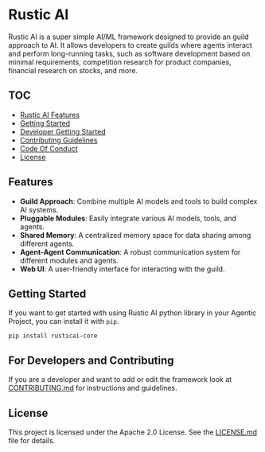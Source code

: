 # Rustic AI

Rustic AI is a super simple AI/ML framework designed to provide an guild approach to AI. It allows developers to create guilds where agents interact and perform long-running tasks, such as software development based on minimal requirements, competition research for product companies, financial research on stocks, and more.

## TOC
- [Rustic AI Features](#features)
- [Getting Started](#getting-started)
- [Developer Getting Started](DEV.md)
- [Contributing Guidelines](CONTRIBUTING.md#contributing)
- [Code Of Conduct](CODE_OF_CONDUCT.md)
- [License](LICENSE.md)


## Features

- **Guild Approach**: Combine multiple AI models and tools to build complex AI systems.
- **Pluggable Modules**: Easily integrate various AI models, tools, and agents.
- **Shared Memory**: A centralized memory space for data sharing among different agents.
- **Agent-Agent Communication**: A robust communication system for different modules and agents.
- **Web UI**: A user-friendly interface for interacting with the guild.

## Getting Started

If you want to get started with using Rustic AI  python library in your Agentic Project, you can install it with `pip`. 

```shell
pip install rusticai-core
```

## For Developers and Contributing

If you are a developer and want to add or edit the framework look at [CONTRIBUTING.md](CONTRIBUTING.md) for instructions and guidelines.

## License

This project is licensed under the Apache 2.0 License. See the [LICENSE.md](LICENSE.md) file for details.
